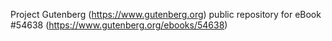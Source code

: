 Project Gutenberg (https://www.gutenberg.org) public repository for
eBook #54638 (https://www.gutenberg.org/ebooks/54638)
